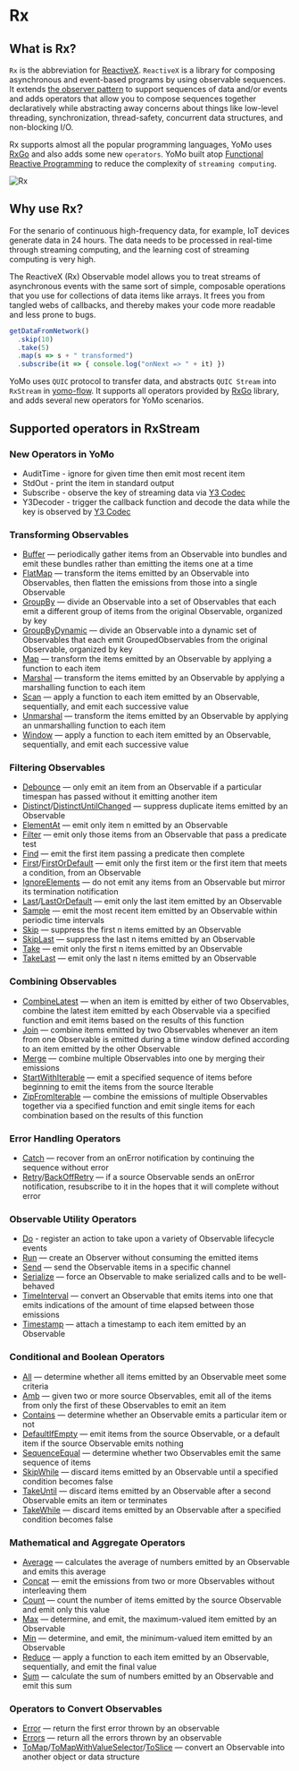 # Rx

## What is Rx?

`Rx` is the abbreviation for [ReactiveX](http://reactivex.io/). `ReactiveX` is a library for composing asynchronous and event-based programs by using observable sequences. It extends [the observer pattern](http://en.wikipedia.org/wiki/Observer_pattern) to support sequences of data and/or events and adds operators that allow you to compose sequences together declaratively while abstracting away concerns about things like low-level threading, synchronization, thread-safety, concurrent data structures, and non-blocking I/O.

Rx supports almost all the popular programming languages, YoMo uses [RxGo](https://github.com/ReactiveX/RxGo) and also adds some new `operators`. YoMo built atop [Functional Reactive Programming](https://en.wikipedia.org/wiki/Functional_reactive_programming) to reduce the complexity of `streaming computing`.

![Rx](/flow/rx.png)

## Why use Rx?

For the senario of continuous high-frequency data, for example, IoT devices generate data in 24 hours. The data needs to be processed in real-time through streaming computing, and the learning cost of streaming computing is very high.

The ReactiveX (Rx) Observable model allows you to treat streams of asynchronous events with the same sort of simple, composable operations that you use for collections of data items like arrays. It frees you from tangled webs of callbacks, and thereby makes your code more readable and less prone to bugs.

```js
getDataFromNetwork()
  .skip(10)
  .take(5)
  .map(s => s + " transformed")
  .subscribe(it => { console.log("onNext => " + it) })
```

YoMo uses `QUIC` protocol to transfer data, and abstracts `QUIC Stream` into `RxStream` in [yomo-flow](/flow). It supports all operators provided by [RxGo](https://github.com/ReactiveX/RxGo) library, and adds several new operators for YoMo scenarios.

## Supported operators in RxStream

### New Operators in YoMo

* AuditTime - ignore for given time then emit most recent item
* StdOut - print the item in standard output
* Subscribe - observe the key of streaming data via [Y3 Codec](https://github.com/yomorun/y3-codec-golang)
* Y3Decoder - trigger the callback function and decode the data while the key is observed by [Y3 Codec](https://github.com/yomorun/y3-codec-golang)

### Transforming Observables

* [Buffer](https://github.com/ReactiveX/RxGo/blob/master/doc/buffer.md) — periodically gather items from an Observable into bundles and emit these bundles rather than emitting the items one at a time
* [FlatMap](https://github.com/ReactiveX/RxGo/blob/master/doc/flatmap.md) — transform the items emitted by an Observable into Observables, then flatten the emissions from those into a single Observable
* [GroupBy](https://github.com/ReactiveX/RxGo/blob/master/doc/groupby.md) — divide an Observable into a set of Observables that each emit a different group of items from the original Observable, organized by key
* [GroupByDynamic](https://github.com/ReactiveX/RxGo/blob/master/doc/groupbydynamic.md) — divide an Observable into a dynamic set of Observables that each emit GroupedObservables from the original Observable, organized by key
* [Map](https://github.com/ReactiveX/RxGo/blob/master/doc/map.md) — transform the items emitted by an Observable by applying a function to each item
* [Marshal](https://github.com/ReactiveX/RxGo/blob/master/doc/marshal.md) — transform the items emitted by an Observable by applying a marshalling function to each item
* [Scan](https://github.com/ReactiveX/RxGo/blob/master/doc/scan.md) — apply a function to each item emitted by an Observable, sequentially, and emit each successive value
* [Unmarshal](https://github.com/ReactiveX/RxGo/blob/master/doc/unmarshal.md) — transform the items emitted by an Observable by applying an unmarshalling function to each item
* [Window](https://github.com/ReactiveX/RxGo/blob/master/doc/window.md) — apply a function to each item emitted by an Observable, sequentially, and emit each successive value

### Filtering Observables

* [Debounce](https://github.com/ReactiveX/RxGo/blob/master/doc/debounce.md) — only emit an item from an Observable if a particular timespan has passed without it emitting another item
* [Distinct](https://github.com/ReactiveX/RxGo/blob/master/doc/distinct.md)/[DistinctUntilChanged](https://github.com/ReactiveX/RxGo/blob/master/doc/distinctuntilchanged.md) — suppress duplicate items emitted by an Observable
* [ElementAt](https://github.com/ReactiveX/RxGo/blob/master/doc/elementat.md) — emit only item n emitted by an Observable
* [Filter](https://github.com/ReactiveX/RxGo/blob/master/doc/filter.md) — emit only those items from an Observable that pass a predicate test
* [Find](https://github.com/ReactiveX/RxGo/blob/master/doc/find.md) — emit the first item passing a predicate then complete
* [First](https://github.com/ReactiveX/RxGo/blob/master/doc/first.md)/[FirstOrDefault](https://github.com/ReactiveX/RxGo/blob/master/doc/firstordefault.md) — emit only the first item or the first item that meets a condition, from an Observable
* [IgnoreElements](https://github.com/ReactiveX/RxGo/blob/master/doc/ignoreelements.md) — do not emit any items from an Observable but mirror its termination notification
* [Last](https://github.com/ReactiveX/RxGo/blob/master/doc/last.md)/[LastOrDefault](https://github.com/ReactiveX/RxGo/blob/master/doc/lastordefault.md) — emit only the last item emitted by an Observable
* [Sample](https://github.com/ReactiveX/RxGo/blob/master/doc/sample.md) — emit the most recent item emitted by an Observable within periodic time intervals
* [Skip](https://github.com/ReactiveX/RxGo/blob/master/doc/skip.md) — suppress the first n items emitted by an Observable
* [SkipLast](https://github.com/ReactiveX/RxGo/blob/master/doc/skiplast.md) — suppress the last n items emitted by an Observable
* [Take](https://github.com/ReactiveX/RxGo/blob/master/doc/take.md) — emit only the first n items emitted by an Observable
* [TakeLast](https://github.com/ReactiveX/RxGo/blob/master/doc/takelast.md) — emit only the last n items emitted by an Observable

### Combining Observables

* [CombineLatest](https://github.com/ReactiveX/RxGo/blob/master/doc/combinelatest.md) — when an item is emitted by either of two Observables, combine the latest item emitted by each Observable via a specified function and emit items based on the results of this function
* [Join](https://github.com/ReactiveX/RxGo/blob/master/doc/join.md) — combine items emitted by two Observables whenever an item from one Observable is emitted during a time window defined according to an item emitted by the other Observable
* [Merge](https://github.com/ReactiveX/RxGo/blob/master/doc/merge.md) — combine multiple Observables into one by merging their emissions
* [StartWithIterable](https://github.com/ReactiveX/RxGo/blob/master/doc/startwithiterable.md) — emit a specified sequence of items before beginning to emit the items from the source Iterable
* [ZipFromIterable](https://github.com/ReactiveX/RxGo/blob/master/doc/zipfromiterable.md) — combine the emissions of multiple Observables together via a specified function and emit single items for each combination based on the results of this function

### Error Handling Operators

* [Catch](https://github.com/ReactiveX/RxGo/blob/master/doc/catch.md) — recover from an onError notification by continuing the sequence without error
* [Retry](https://github.com/ReactiveX/RxGo/blob/master/doc/retry.md)/[BackOffRetry](https://github.com/ReactiveX/RxGo/blob/master/doc/backoffretry.md) — if a source Observable sends an onError notification, resubscribe to it in the hopes that it will complete without error

### Observable Utility Operators

* [Do](https://github.com/ReactiveX/RxGo/blob/master/doc/do.md) - register an action to take upon a variety of Observable lifecycle events
* [Run](https://github.com/ReactiveX/RxGo/blob/master/doc/run.md) — create an Observer without consuming the emitted items
* [Send](https://github.com/ReactiveX/RxGo/blob/master/doc/send.md) — send the Observable items in a specific channel
* [Serialize](https://github.com/ReactiveX/RxGo/blob/master/doc/serialize.md) — force an Observable to make serialized calls and to be well-behaved
* [TimeInterval](https://github.com/ReactiveX/RxGo/blob/master/doc/timeinterval.md) — convert an Observable that emits items into one that emits indications of the amount of time elapsed between those emissions
* [Timestamp](https://github.com/ReactiveX/RxGo/blob/master/doc/timestamp.md) — attach a timestamp to each item emitted by an Observable

### Conditional and Boolean Operators

* [All](https://github.com/ReactiveX/RxGo/blob/master/doc/all.md) — determine whether all items emitted by an Observable meet some criteria
* [Amb](https://github.com/ReactiveX/RxGo/blob/master/doc/amb.md) — given two or more source Observables, emit all of the items from only the first of these Observables to emit an item
* [Contains](https://github.com/ReactiveX/RxGo/blob/master/doc/contains.md) — determine whether an Observable emits a particular item or not
* [DefaultIfEmpty](https://github.com/ReactiveX/RxGo/blob/master/doc/defaultifempty.md) — emit items from the source Observable, or a default item if the source Observable emits nothing
* [SequenceEqual](https://github.com/ReactiveX/RxGo/blob/master/doc/sequenceequal.md) — determine whether two Observables emit the same sequence of items
* [SkipWhile](https://github.com/ReactiveX/RxGo/blob/master/doc/skipwhile.md) — discard items emitted by an Observable until a specified condition becomes false
* [TakeUntil](https://github.com/ReactiveX/RxGo/blob/master/doc/takeuntil.md) — discard items emitted by an Observable after a second Observable emits an item or terminates
* [TakeWhile](https://github.com/ReactiveX/RxGo/blob/master/doc/takewhile.md) — discard items emitted by an Observable after a specified condition becomes false

### Mathematical and Aggregate Operators

* [Average](https://github.com/ReactiveX/RxGo/blob/master/doc/average.md) — calculates the average of numbers emitted by an Observable and emits this average
* [Concat](https://github.com/ReactiveX/RxGo/blob/master/doc/concat.md) — emit the emissions from two or more Observables without interleaving them
* [Count](https://github.com/ReactiveX/RxGo/blob/master/doc/count.md) — count the number of items emitted by the source Observable and emit only this value
* [Max](https://github.com/ReactiveX/RxGo/blob/master/doc/max.md) — determine, and emit, the maximum-valued item emitted by an Observable
* [Min](https://github.com/ReactiveX/RxGo/blob/master/doc/min.md) — determine, and emit, the minimum-valued item emitted by an Observable
* [Reduce](https://github.com/ReactiveX/RxGo/blob/master/doc/reduce.md) — apply a function to each item emitted by an Observable, sequentially, and emit the final value
* [Sum](https://github.com/ReactiveX/RxGo/blob/master/doc/sum.md) — calculate the sum of numbers emitted by an Observable and emit this sum

### Operators to Convert Observables

* [Error](https://github.com/ReactiveX/RxGo/blob/master/doc/error.md) — return the first error thrown by an observable
* [Errors](https://github.com/ReactiveX/RxGo/blob/master/doc/errors.md) — return all the errors thrown by an observable
* [ToMap](https://github.com/ReactiveX/RxGo/blob/master/doc/tomap.md)/[ToMapWithValueSelector](https://github.com/ReactiveX/RxGo/blob/master/doc/tomapwithvalueselector.md)/[ToSlice](https://github.com/ReactiveX/RxGo/blob/master/doc/toslice.md) — convert an Observable into another object or data structure
